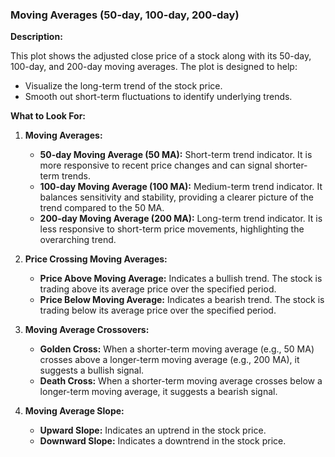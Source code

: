 ### Moving Averages (50-day, 100-day, 200-day)

**Description:** 

This plot shows the adjusted close price of a stock along with its 50-day, 100-day, and 200-day moving averages. The plot is designed to help:

   - Visualize the long-term trend of the stock price.
   - Smooth out short-term fluctuations to identify underlying trends.

**What to Look For:**

1. **Moving Averages:**
   - **50-day Moving Average (50 MA):** Short-term trend indicator. It is more responsive to recent price changes and can signal shorter-term trends.
   - **100-day Moving Average (100 MA):** Medium-term trend indicator. It balances sensitivity and stability, providing a clearer picture of the trend compared to the 50 MA.
   - **200-day Moving Average (200 MA):** Long-term trend indicator. It is less responsive to short-term price movements, highlighting the overarching trend.

2. **Price Crossing Moving Averages:**
   - **Price Above Moving Average:** Indicates a bullish trend. The stock is trading above its average price over the specified period.
   - **Price Below Moving Average:** Indicates a bearish trend. The stock is trading below its average price over the specified period.

3. **Moving Average Crossovers:**
   - **Golden Cross:** When a shorter-term moving average (e.g., 50 MA) crosses above a longer-term moving average (e.g., 200 MA), it suggests a bullish signal.
   - **Death Cross:** When a shorter-term moving average crosses below a longer-term moving average, it suggests a bearish signal.

4. **Moving Average Slope:**
   - **Upward Slope:** Indicates an uptrend in the stock price.
   - **Downward Slope:** Indicates a downtrend in the stock price.

